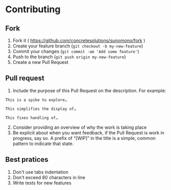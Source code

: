 # Contributing

## Fork

1. Fork it ( https://github.com/concretesolutions/sunomono/fork )
2. Create your feature branch (`git checkout -b my-new-feature`)
3. Commit your changes (`git commit -am 'Add some feature'`)
4. Push to the branch (`git push origin my-new-feature`)
5. Create a new Pull Request

## Pull request

1. Include the purpose of this Pull Request on the description. For example:

```
This is a spike to explore…

This simplifies the display of…

This fixes handling of…
```
2. Consider providing an overview of why the work is taking place
3. Be explicit about when you want feedback, if the Pull Request is work in progress, say so. A prefix of “[WIP]” in the title is a simple, common pattern to indicate that state.


## Best pratices

1. Don't use tabs indentation
2. Don't exceed 80 characters in line
3. Write tests for new features
